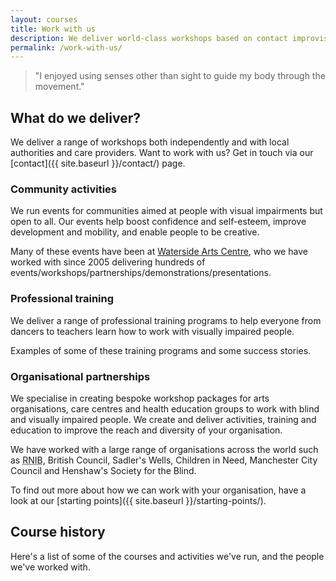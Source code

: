 ```yaml
---
layout: courses
title: Work with us
description: We deliver world-class workshops based on contact improvisation for people with visual imparments all over the world. We can create bespoke workshops for your arts organisation, care centre, or health education group.
permalink: /work-with-us/
---
```


> "I enjoyed using senses other than sight to guide my body through the movement."

## What do we deliver?

We deliver a range of workshops both independently and with local authorities and care providers. Want to work with us? Get in touch via our [contact]({{ site.baseurl }}/contact/) page.

### Community activities

We run events for communities aimed at people with visual impairments but open to all. Our events help boost confidence and self-esteem, improve development and mobility, and enable people to be creative.

<!-- TODO: clean up -->
Many of these events have been at [Waterside Arts Centre](https://www.watersideartscentre.co.uk/), who we have worked with since 2005 delivering hundreds of events/workshops/partnerships/demonstrations/presentations.

### Professional training

We deliver a range of professional training programs to help everyone from dancers to teachers learn how to work with visually impaired people.

Examples of some of these training programs and some success stories.

### Organisational partnerships

We specialise in creating bespoke workshop packages for arts organisations, care centres and health education groups to work with blind and visually impaired people. We create and deliver activities, training and education to improve the reach and diversity of your organisation.

We have worked with a large range of organisations across the world such as <abbr title="Royal National Institute for the Blind">RNIB</abbr>, British Council, Sadler's Wells, Children in Need, Manchester City Council and Henshaw's Society for the Blind.

To find out more about how we can work with your organisation, have a look at our [starting points]({{ site.baseurl }}/starting-points/).

## Course history

Here's a list of some of the courses and activities we've run, and the people we've worked with.
